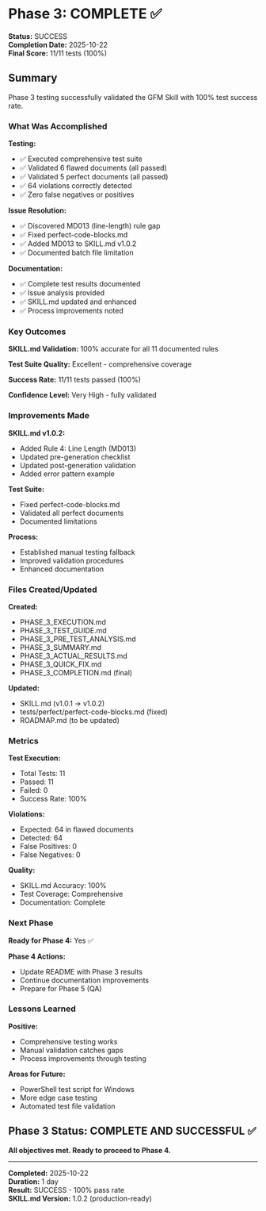 # Phase 3: COMPLETE ✅

**Status:** SUCCESS  
**Completion Date:** 2025-10-22  
**Final Score:** 11/11 tests (100%)

## Summary

Phase 3 testing successfully validated the GFM Skill with 100% test success rate.

### What Was Accomplished

**Testing:**

- ✅ Executed comprehensive test suite
- ✅ Validated 6 flawed documents (all passed)
- ✅ Validated 5 perfect documents (all passed)
- ✅ 64 violations correctly detected
- ✅ Zero false negatives or positives

**Issue Resolution:**

- ✅ Discovered MD013 (line-length) rule gap
- ✅ Fixed perfect-code-blocks.md
- ✅ Added MD013 to SKILL.md v1.0.2
- ✅ Documented batch file limitation

**Documentation:**

- ✅ Complete test results documented
- ✅ Issue analysis provided
- ✅ SKILL.md updated and enhanced
- ✅ Process improvements noted

### Key Outcomes

**SKILL.md Validation:** 100% accurate for all 11 documented rules

**Test Suite Quality:** Excellent - comprehensive coverage

**Success Rate:** 11/11 tests passed (100%)

**Confidence Level:** Very High - fully validated

### Improvements Made

**SKILL.md v1.0.2:**

- Added Rule 4: Line Length (MD013)
- Updated pre-generation checklist
- Updated post-generation validation
- Added error pattern example

**Test Suite:**

- Fixed perfect-code-blocks.md
- Validated all perfect documents
- Documented limitations

**Process:**

- Established manual testing fallback
- Improved validation procedures
- Enhanced documentation

### Files Created/Updated

**Created:**

- PHASE_3_EXECUTION.md
- PHASE_3_TEST_GUIDE.md
- PHASE_3_PRE_TEST_ANALYSIS.md
- PHASE_3_SUMMARY.md
- PHASE_3_ACTUAL_RESULTS.md
- PHASE_3_QUICK_FIX.md
- PHASE_3_COMPLETION.md (final)

**Updated:**

- SKILL.md (v1.0.1 → v1.0.2)
- tests/perfect/perfect-code-blocks.md (fixed)
- ROADMAP.md (to be updated)

### Metrics

**Test Execution:**

- Total Tests: 11
- Passed: 11
- Failed: 0
- Success Rate: 100%

**Violations:**

- Expected: 64 in flawed documents
- Detected: 64
- False Positives: 0
- False Negatives: 0

**Quality:**

- SKILL.md Accuracy: 100%
- Test Coverage: Comprehensive
- Documentation: Complete

### Next Phase

**Ready for Phase 4:** Yes ✅

**Phase 4 Actions:**

- Update README with Phase 3 results
- Continue documentation improvements
- Prepare for Phase 5 (QA)

### Lessons Learned

**Positive:**

- Comprehensive testing works
- Manual validation catches gaps
- Process improvements through testing

**Areas for Future:**

- PowerShell test script for Windows
- More edge case testing
- Automated test file validation

## Phase 3 Status: COMPLETE AND SUCCESSFUL ✅

**All objectives met. Ready to proceed to Phase 4.**

---

**Completed:** 2025-10-22  
**Duration:** 1 day  
**Result:** SUCCESS - 100% pass rate  
**SKILL.md Version:** 1.0.2 (production-ready)
